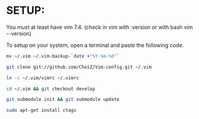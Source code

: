 # SETUP:

You must at least have vim 7.4. (check in vim with :version or with bash vim --version)

To setup on your system, open a terminal and paste the following code.

```bash
mv ~/.vim ~/.vim-backup-`date +"%Y-%m-%d"`

git clone git://github.com/ChoiZ/Vim-config.git ~/.vim

ln -s ~/.vim/vimrc ~/.vimrc

cd ~/.vim && git checkout develop

git submodule init && git submodule update

sudo apt-get install ctags
```
